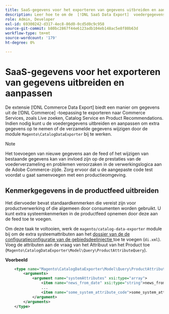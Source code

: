 ```yaml
---
title: SaaS-gegevens voor het exporteren van gegevens uitbreiden en aanpassen
description: Leer hoe te om de  [!DNL SaaS Data Export]  voedergegevens uit te breiden en aan te passen.
role: Admin, Developer
exl-id: 69300242-d317-4ec8-86d0-0cd5d0c9c958
source-git-commit: b80bc2867f44e6123adb104eb148ac5e8f80b63d
workflow-type: tm+mt
source-wordcount: '179'
ht-degree: 0%

---
```


# SaaS-gegevens voor het exporteren van gegevens uitbreiden en aanpassen

De extensie [!DNL Commerce Data Export] biedt een manier om gegevens uit de [!DNL Commerce] -toepassing te exporteren naar Commerce Services, zoals Live zoeken, Catalog Service en Product Recommendations. Indien nodig kunt u de voedergegevens uitbreiden en aanpassen om extra gegevens op te nemen of de verzamelde gegevens wijzigen door de module `Magento\CatalogDataExporter` bij te werken.

>[!NOTE]
>
>Het toevoegen van nieuwe gegevens aan de feed of het wijzigen van bestaande gegevens kan van invloed zijn op de prestaties van de voederverzameling en problemen veroorzaken in de verwerkingslogica aan de Adobe Commerce-zijde. Zorg ervoor dat u de aangepaste code test voordat u gaat samenvoegen met een productieomgeving.

## Kenmerkgegevens in de productfeed uitbreiden

Het diervoeder bevat standaardkenmerken die vereist zijn voor productverwerking of die algemeen door consumenten worden gebruikt. U kunt extra systeemkenmerken in de productfeed opnemen door deze aan de feed toe te voegen.

Om deze taak te voltooien, werk de `magento/catalog-data-exporter` module bij om de extra systeemattributen aan het [ dossier van de de configuratieconfiguratie van de gebiedsdeelinjectie ](https://developer.adobe.com/commerce/php/development/build/dependency-injection-file/) toe te voegen (`di.xml`). Voeg de attributen aan de vraag van het Attribuut van het Product toe (`Magento\CatalogDataExporter\Model\Query\ProductAttributeQuery`).

**Voorbeeld**

```xml
    <type name="Magento\CatalogDataExporter\Model\Query\ProductAttributeQuery">
        <arguments>
            <argument name="systemAttributes" xsi:type="array">
                <item name="news_from_date" xsi:type="string">news_from_date</item>
                ...
                <item name="some_system_attribute_code">some_system_attribute_code</item>
            </argument>
        </arguments>
    </type>
```
